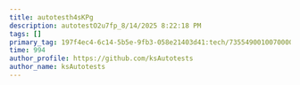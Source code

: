 ```yaml
---
title: autotesth4sKPg
description: autotestO2u7fp_8/14/2025 8:22:18 PM
tags: []
primary_tag: 197f4ec4-6c14-5b5e-9fb3-058e21403d41:tech/73554900100700000996/67838200100800006287
time: 994
author_profile: https://github.com/ksAutotests
author_name: ksAutotests
---
```

